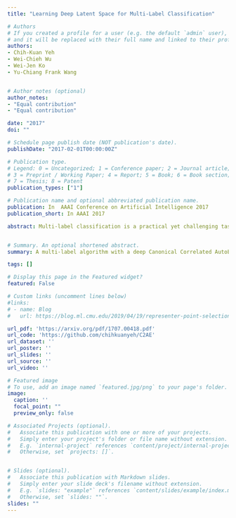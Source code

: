 ```yaml
---
title: "Learning Deep Latent Space for Multi-Label Classification"

# Authors
# If you created a profile for a user (e.g. the default `admin` user), write the username (folder name) here 
# and it will be replaced with their full name and linked to their profile.
authors:
- Chih-Kuan Yeh
- Wei-Chieh Wu
- Wei-Jen Ko
- Yu-Chiang Frank Wang


# Author notes (optional)
author_notes:
- "Equal contribution"
- "Equal contribution"

date: "2017"
doi: ""

# Schedule page publish date (NOT publication's date).
publishDate: "2017-02-01T00:00:00Z"

# Publication type.
# Legend: 0 = Uncategorized; 1 = Conference paper; 2 = Journal article;
# 3 = Preprint / Working Paper; 4 = Report; 5 = Book; 6 = Book section;
# 7 = Thesis; 8 = Patent
publication_types: ["1"]

# Publication name and optional abbreviated publication name.
publication: In  AAAI Conference on Artificial Intelligence 2017
publication_short: In AAAI 2017

abstract: Multi-label classification is a practical yet challenging task in machine learning related fields, since it requires the prediction of more than one label category for each input instance. We propose a novel deep neural networks (DNN) based model, Canonical Correlated AutoEncoder (C2AE), for solving this task. Aiming at better relating feature and label domain data for improved classification, we uniquely perform joint feature and label embedding by deriving a deep latent space, followed by the introduction of label-correlation sensitive loss function for recovering the predicted label outputs. Our C2AE is achieved by integrating the DNN architectures of canonical correlation analysis and autoencoder, which allows end-to-end learning and prediction with the ability to exploit label dependency. Moreover, our C2AE can be easily extended to address the learning problem with missing labels. Our experiments on multiple datasets with different scales confirm the effectiveness and robustness of our proposed method, which is shown to perform favorably against state-of-the-art methods for multi-label classification.


# Summary. An optional shortened abstract.
summary: A multi-label algorithm with a deep Canonical Correlated AutoEncoder structure.

tags: []

# Display this page in the Featured widget?
featured: False

# Custom links (uncomment lines below)
#links:
# - name: Blog
#   url: https://blog.ml.cmu.edu/2019/04/19/representer-point-selection-explain-dnn/

url_pdf: 'https://arxiv.org/pdf/1707.00418.pdf'
url_code: 'https://github.com/chihkuanyeh/C2AE'
url_dataset: ''
url_poster: ''
url_slides: ''
url_source: ''
url_video: ''

# Featured image
# To use, add an image named `featured.jpg/png` to your page's folder. 
image:
  caption: ''
  focal_point: ""
  preview_only: false

# Associated Projects (optional).
#   Associate this publication with one or more of your projects.
#   Simply enter your project's folder or file name without extension.
#   E.g. `internal-project` references `content/project/internal-project/index.md`.
#   Otherwise, set `projects: []`.


# Slides (optional).
#   Associate this publication with Markdown slides.
#   Simply enter your slide deck's filename without extension.
#   E.g. `slides: "example"` references `content/slides/example/index.md`.
#   Otherwise, set `slides: ""`.
slides: ""
---
```


